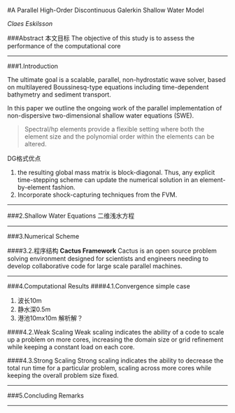 #A Parallel High-Order Discontinuous Galerkin Shallow Water Model

*Claes Eskilsson*

###Abstract
本文目标
The objective of this study is to assess the performance of the computational core

---
###1.Introduction

The ultimate goal is a scalable, parallel, non-hydrostatic wave solver, based on multilayered Boussinesq-type equations including time-dependent bathymetry and sediment transport.

In this paper we outline the ongoing work of the parallel implementation of non-dispersive two-dimensional shallow water equations (SWE).

>Spectral/hp elements provide a flexible setting where both the element size and the polynomial order within the elements can be altered.

DG格式优点
1. the resulting global mass matrix is block-diagonal. 
Thus, any explicit time-stepping scheme can update the numerical solution in an element-by-element fashion.
2. Incorporate shock-capturing techniques from the FVM.

---
###2.Shallow Water Equations
二维浅水方程

---
###3.Numerical Scheme

####3.2.程序结构
**Cactus Framework**
Cactus is an open source problem solving environment designed for scientists and engineers needing to develop collaborative code for large scale parallel machines.

---
###4.Computational Results
####4.1.Convergence
simple case
1. 波长10m
2. 静水深0.5m
3. 港池10mx10m
解析解？

####4.2.Weak Scaling
Weak scaling indicates the ability of a code to scale up a problem on more cores, increasing the domain size or grid refinement while keeping a constant load on each core.

####4.3.Strong Scaling
Strong scaling indicates the ability to decrease the total run time for a particular problem, scaling across more cores while keeping the overall problem size fixed.

---
###5.Concluding Remarks

---
